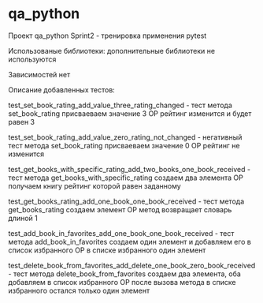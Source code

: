 # qa_python
Проект qa_python Sprint2 - тренировка применения pytest

Использованые библиотеки: дополнительные библиотеки не используются

Зависимостей нет

Описание добавленных тестов:

test_set_book_rating_add_value_three_rating_changed - тест метода set_book_rating присваеваем значение 3 ОР рейтинг изменится и будет равен 3

test_set_book_rating_add_value_zero_rating_not_changed - негативный тест метода set_book_rating присваеваем значение 0 ОР рейтинг не изменится

test_get_books_with_specific_rating_add_two_books_one_book_received - тест метода get_books_with_specific_rating создаем два элемента ОР получаем книгу рейтинг которой равен заданному

test_get_books_rating_add_one_book_one_book_received - тест метода get_books_rating создаем элемент ОР метод возвращает словарь длиной 1

test_add_book_in_favorites_add_one_book_one_book_received - тест метода add_book_in_favorites создаем один элемент и добавляем его в список избранного ОР в списке избранного один элемент

test_delete_book_from_favorites_add_delete_one_book_zero_book_received - тест метода delete_book_from_favorites создаем два элемента, оба добавляем в список избранного ОР после вызова метода в списке избранного остался только один элемент

